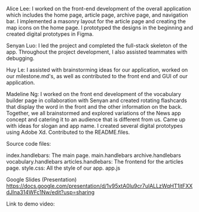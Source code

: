 Alice Lee: I worked on the front-end development of the overall application which includes the home page, 
article page, archive page, and navigation bar. I implemented a masonry layout for the article page 
and creating the map icons on the home page. I prototyped the designs in the beginning and created digital prototypes in Figma. 

Senyan Luo: I led the project and completed the full-stack skeleton of the app. Throughout the project development, I also assisted teammates with debugging. 

Huy Le: I assisted with brainstorming ideas for our application, worked on our milestone.md's, as well as contributed to the front end and GUI of our application.

Madeline Ng: I worked on the front end development of the vocabulary builder page in collaboration with Senyan and created rotating flashcards that display the word in the front and the other information on the back. Together, we all brainstormed and explored variations of the News app concept and catering it to an audience that is different from us. Came up with ideas for slogan and app name. I created several digital prototypes using Adobe Xd. Contributed to the README.files. 

Source code files: 

index.handlebars: The main page. 
main.handlebars 
archive.handlebars
vocabulary.handlebars
articles.handlebars: The frontend for the articles page. 
style.css: All the style of our app. 
app.js

Google Slides (Presentation) 
https://docs.google.com/presentation/d/1v95xtA0lu9cr7ulALLzWqHT1jtFXXdJIna314WFc1Nw/edit?usp=sharing

Link to demo video: 

